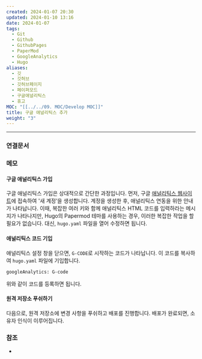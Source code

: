 ```yaml
---
created: 2024-01-07 20:30
updated: 2024-01-10 13:16
date: 2024-01-07
tags:
  - Git
  - Github
  - GithubPages
  - PaperMod
  - GoogleAnalytics
  - Hugo
aliases:
  - 깃
  - 깃허브
  - 깃허브페이지
  - 페이퍼모드
  - 구글애널리틱스
  - 휴고
MOC: "[[../../09. MOC/Develop MOC]]"
title: 구글 애널리틱스 추가
weight: "3"
---
```

---

### 연결문서

### 메모

#### 구글 애널리틱스 가입
구글 애널리틱스 가입은 상대적으로 간단한 과정입니다. 먼저, 구글 [애널리틱스 웹사이트](https://analytics.google.com/analytics/web/)에 접속하여 '새 계정’을 생성합니다. 계정을 생성한 후, 애널리틱스 연동을 위한 안내가 나타납니다. 이때, 복잡한 여러 키와 함께 애널리틱스 HTML 코드를 입력하라는 메시지가 나타나지만, Hugo의 Papermod 테마를 사용하는 경우, 이러한 복잡한 작업을 할 필요가 없습니다. 대신, `hugo.yaml` 파일을 열어 수정하면 됩니다.

#### 애널리틱스 코드 기입
애널리틱스 설정 창을 닫으면, `G-CODE`로 시작하는 코드가 나타납니다. 이 코드를 복사하여 `hugo.yaml` 파일에 기입합니다.

```yaml.hugo
googleAnalytics: G-code
```

위와 같이 코드를 등록하면 됩니다.

#### 원격 저장소 푸쉬하기
다음으로, 원격 저장소에 변경 사항을 푸쉬하고 배포를 진행합니다. 배포가 완료되면, 소유자 인식이 이루어집니다.

### 참조
- 
